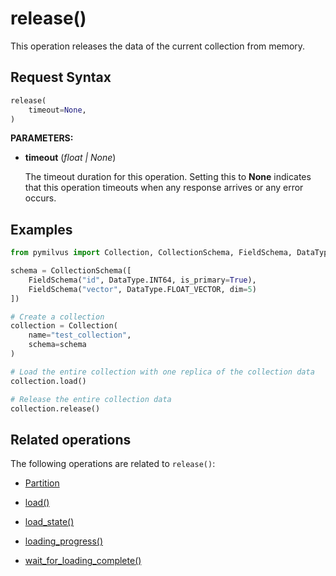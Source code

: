 # release()

This operation releases the data of the current collection from memory.

## Request Syntax

```python
release(
    timeout=None,
)
```

__PARAMETERS:__

- __timeout__ (_float _|_ None_)  

    The timeout duration for this operation. Setting this to __None__ indicates that this operation timeouts when any response arrives or any error occurs.

## Examples

```python
from pymilvus import Collection, CollectionSchema, FieldSchema, DataType

schema = CollectionSchema([
    FieldSchema("id", DataType.INT64, is_primary=True),
    FieldSchema("vector", DataType.FLOAT_VECTOR, dim=5)
])

# Create a collection
collection = Collection(
    name="test_collection",
    schema=schema
)

# Load the entire collection with one replica of the collection data
collection.load()

# Release the entire collection data
collection.release()
```

## Related operations

The following operations are related to `release()`:

- [Partition](./ORM/Partition.md)

- [load()](./load.md)

- [load_state()](./utility/load_state.md)

- [loading_progress()](./utility/loading_progress.md)

- [wait_for_loading_complete()](./utility/wait_for_loading_complete.md)

